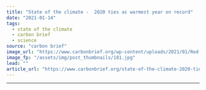 ```yaml
---
title: "State of the climate -  2020 ties as warmest year on record"
date: "2021-01-14"
tags: 
  - state of the climate
  - carbon brief
  - science
source: "carbon brief"
image_url: "https://www.carbonbrief.org/wp-content/uploads/2021/01/Red-sun-at-sunset-shrouded-in-smoke-from-plant-chimneys-in-Russia-583x372.jpg"
image_fp: "/assets/img/post_thumbnails/181.jpg"
lead: ""
article_url: "https://www.carbonbrief.org/state-of-the-climate-2020-ties-as-warmest-year-on-record"
---
```


---
